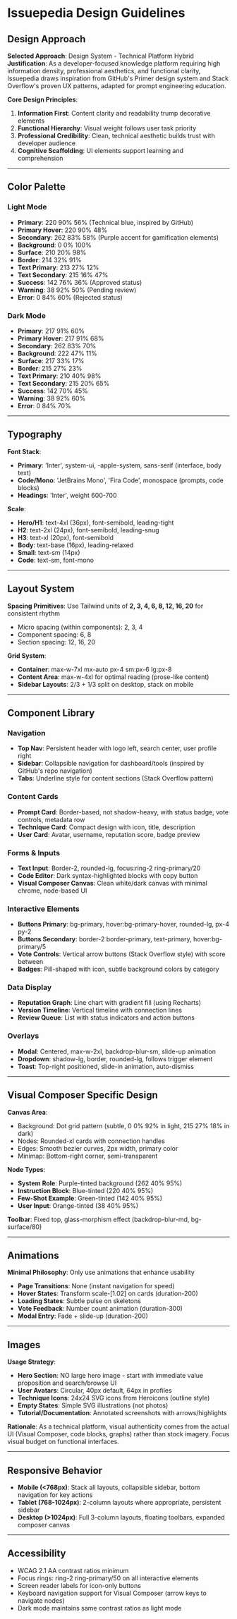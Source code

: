 # Issuepedia Design Guidelines

## Design Approach

**Selected Approach**: Design System - Technical Platform Hybrid
**Justification**: As a developer-focused knowledge platform requiring high information density, professional aesthetics, and functional clarity, Issuepedia draws inspiration from GitHub's Primer design system and Stack Overflow's proven UX patterns, adapted for prompt engineering education.

**Core Design Principles**:
1. **Information First**: Content clarity and readability trump decorative elements
2. **Functional Hierarchy**: Visual weight follows user task priority
3. **Professional Credibility**: Clean, technical aesthetic builds trust with developer audience
4. **Cognitive Scaffolding**: UI elements support learning and comprehension

---

## Color Palette

### Light Mode
- **Primary**: 220 90% 56% (Technical blue, inspired by GitHub)
- **Primary Hover**: 220 90% 48%
- **Secondary**: 262 83% 58% (Purple accent for gamification elements)
- **Background**: 0 0% 100%
- **Surface**: 210 20% 98%
- **Border**: 214 32% 91%
- **Text Primary**: 213 27% 12%
- **Text Secondary**: 215 16% 47%
- **Success**: 142 76% 36% (Approved status)
- **Warning**: 38 92% 50% (Pending review)
- **Error**: 0 84% 60% (Rejected status)

### Dark Mode
- **Primary**: 217 91% 60%
- **Primary Hover**: 217 91% 68%
- **Secondary**: 262 83% 70%
- **Background**: 222 47% 11%
- **Surface**: 217 33% 17%
- **Border**: 215 27% 23%
- **Text Primary**: 210 40% 98%
- **Text Secondary**: 215 20% 65%
- **Success**: 142 70% 45%
- **Warning**: 38 92% 60%
- **Error**: 0 84% 70%

---

## Typography

**Font Stack**:
- **Primary**: 'Inter', system-ui, -apple-system, sans-serif (interface, body text)
- **Code/Mono**: 'JetBrains Mono', 'Fira Code', monospace (prompts, code blocks)
- **Headings**: 'Inter', weight 600-700

**Scale**:
- **Hero/H1**: text-4xl (36px), font-semibold, leading-tight
- **H2**: text-2xl (24px), font-semibold, leading-snug
- **H3**: text-xl (20px), font-semibold
- **Body**: text-base (16px), leading-relaxed
- **Small**: text-sm (14px)
- **Code**: text-sm, font-mono

---

## Layout System

**Spacing Primitives**: Use Tailwind units of **2, 3, 4, 6, 8, 12, 16, 20** for consistent rhythm
- Micro spacing (within components): 2, 3, 4
- Component spacing: 6, 8
- Section spacing: 12, 16, 20

**Grid System**:
- **Container**: max-w-7xl mx-auto px-4 sm:px-6 lg:px-8
- **Content Area**: max-w-4xl for optimal reading (prose-like content)
- **Sidebar Layouts**: 2/3 + 1/3 split on desktop, stack on mobile

---

## Component Library

### Navigation
- **Top Nav**: Persistent header with logo left, search center, user profile right
- **Sidebar**: Collapsible navigation for dashboard/tools (inspired by GitHub's repo navigation)
- **Tabs**: Underline style for content sections (Stack Overflow pattern)

### Content Cards
- **Prompt Card**: Border-based, not shadow-heavy, with status badge, vote controls, metadata row
- **Technique Card**: Compact design with icon, title, description
- **User Card**: Avatar, username, reputation score, badge preview

### Forms & Inputs
- **Text Input**: Border-2, rounded-lg, focus:ring-2 ring-primary/20
- **Code Editor**: Dark syntax-highlighted blocks with copy button
- **Visual Composer Canvas**: Clean white/dark canvas with minimal chrome, node-based UI

### Interactive Elements
- **Buttons Primary**: bg-primary, hover:bg-primary-hover, rounded-lg, px-4 py-2
- **Buttons Secondary**: border-2 border-primary, text-primary, hover:bg-primary/5
- **Vote Controls**: Vertical arrow buttons (Stack Overflow style) with score between
- **Badges**: Pill-shaped with icon, subtle background colors by category

### Data Display
- **Reputation Graph**: Line chart with gradient fill (using Recharts)
- **Version Timeline**: Vertical timeline with connection lines
- **Review Queue**: List with status indicators and action buttons

### Overlays
- **Modal**: Centered, max-w-2xl, backdrop-blur-sm, slide-up animation
- **Dropdown**: shadow-lg, border, rounded-lg, follows trigger element
- **Toast**: Top-right positioned, slide-in animation, auto-dismiss

---

## Visual Composer Specific Design

**Canvas Area**:
- Background: Dot grid pattern (subtle, 0 0% 92% in light, 215 27% 18% in dark)
- Nodes: Rounded-xl cards with connection handles
- Edges: Smooth bezier curves, 2px width, primary color
- Minimap: Bottom-right corner, semi-transparent

**Node Types**:
- **System Role**: Purple-tinted background (262 40% 95%)
- **Instruction Block**: Blue-tinted (220 40% 95%)
- **Few-Shot Example**: Green-tinted (142 40% 95%)
- **User Input**: Orange-tinted (38 40% 95%)

**Toolbar**: Fixed top, glass-morphism effect (backdrop-blur-md, bg-surface/80)

---

## Animations

**Minimal Philosophy**: Only use animations that enhance usability
- **Page Transitions**: None (instant navigation for speed)
- **Hover States**: Transform scale-[1.02] on cards (duration-200)
- **Loading States**: Subtle pulse on skeletons
- **Vote Feedback**: Number count animation (duration-300)
- **Modal Entry**: Fade + slide-up (duration-200)

---

## Images

**Usage Strategy**:
- **Hero Section**: NO large hero image - start with immediate value proposition and search/browse UI
- **User Avatars**: Circular, 40px default, 64px in profiles
- **Technique Icons**: 24x24 SVG icons from Heroicons (outline style)
- **Empty States**: Simple SVG illustrations (not photos)
- **Tutorial/Documentation**: Annotated screenshots with arrows/highlights

**Rationale**: As a technical platform, visual authenticity comes from the actual UI (Visual Composer, code blocks, graphs) rather than stock imagery. Focus visual budget on functional interfaces.

---

## Responsive Behavior

- **Mobile (<768px)**: Stack all layouts, collapsible sidebar, bottom navigation for key actions
- **Tablet (768-1024px)**: 2-column layouts where appropriate, persistent sidebar
- **Desktop (>1024px)**: Full 3-column layouts, floating toolbars, expanded composer canvas

---

## Accessibility

- WCAG 2.1 AA contrast ratios minimum
- Focus rings: ring-2 ring-primary/50 on all interactive elements
- Screen reader labels for icon-only buttons
- Keyboard navigation support for Visual Composer (arrow keys to navigate nodes)
- Dark mode maintains same contrast ratios as light mode